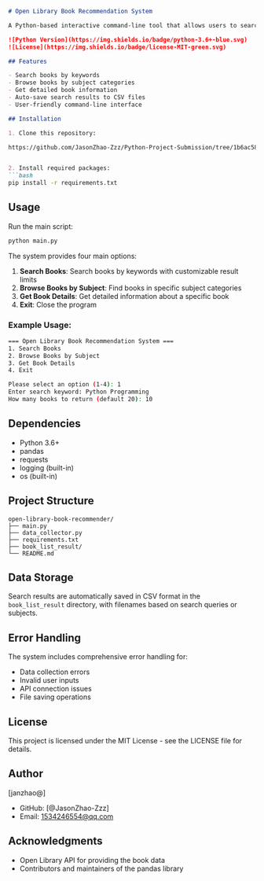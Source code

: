 ```markdown
# Open Library Book Recommendation System

A Python-based interactive command-line tool that allows users to search, browse and get detailed information about books using the Open Library API.

![Python Version](https://img.shields.io/badge/python-3.6+-blue.svg)
![License](https://img.shields.io/badge/license-MIT-green.svg)

## Features

- Search books by keywords
- Browse books by subject categories
- Get detailed book information
- Auto-save search results to CSV files
- User-friendly command-line interface

## Installation

1. Clone this repository:

https://github.com/JasonZhao-Zzz/Python-Project-Submission/tree/1b6ac58c78648cfeebdbdeaaf2d201cb0ef4f355/V1


2. Install required packages:
```bash
pip install -r requirements.txt
```

## Usage

Run the main script:
```bash
python main.py
```

The system provides four main options:
1. **Search Books**: Search books by keywords with customizable result limits
2. **Browse Books by Subject**: Find books in specific subject categories
3. **Get Book Details**: Get detailed information about a specific book
4. **Exit**: Close the program

### Example Usage:
```bash
=== Open Library Book Recommendation System ===
1. Search Books
2. Browse Books by Subject
3. Get Book Details
4. Exit

Please select an option (1-4): 1
Enter search keyword: Python Programming
How many books to return (default 20): 10
```

## Dependencies

- Python 3.6+
- pandas
- requests
- logging (built-in)
- os (built-in)

## Project Structure

```
open-library-book-recommender/
├── main.py
├── data_collector.py
├── requirements.txt
├── book_list_result/
└── README.md
```

## Data Storage

Search results are automatically saved in CSV format in the `book_list_result` directory, with filenames based on search queries or subjects.

## Error Handling

The system includes comprehensive error handling for:
- Data collection errors
- Invalid user inputs
- API connection issues
- File saving operations


## License

This project is licensed under the MIT License - see the LICENSE file for details.

## Author

[janzhao@]
- GitHub: [@JasonZhao-Zzz]
- Email: 1534246554@qq.com

## Acknowledgments

- Open Library API for providing the book data
- Contributors and maintainers of the pandas library
```
